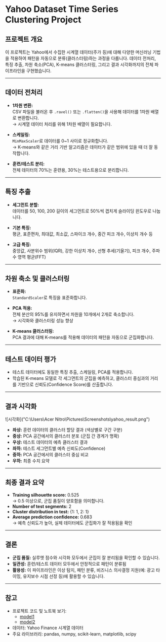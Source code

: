 # Yahoo Dataset Time Series Clustering Project

## 프로젝트 개요

이 프로젝트는 Yahoo에서 수집한 시계열 데이터(주가 등)에 대해 다양한 머신러닝 기법을 적용하여 패턴을 자동으로 분류(클러스터링)하는 과정을 다룹니다. 데이터 전처리, 특징 추출, 차원 축소(PCA), K-means 클러스터링, 그리고 결과 시각화까지의 전체 파이프라인을 구현했습니다.

---

## 데이터 전처리

- **1차원 변환:**  
  CSV 파일을 불러온 후 `.ravel()` 또는 `.flatten()`을 사용해 데이터를 1차원 배열로 변환합니다.  
  → 시계열 데이터 처리를 위해 1차원 배열이 필요합니다.

- **스케일링:**  
  `MinMaxScaler`로 데이터를 0~1 사이로 정규화합니다.  
  → K-means와 같은 거리 기반 알고리즘은 데이터가 같은 범위에 있을 때 더 잘 동작합니다.

- **훈련/테스트 분리:**  
  전체 데이터의 70%는 훈련용, 30%는 테스트용으로 분리합니다.

---

## 특징 추출

- **세그먼트 분할:**  
  데이터를 50, 100, 200 길이의 세그먼트로 50%씩 겹치게 슬라이딩 윈도우로 나눕니다.

- **기본 특징:**  
  평균, 표준편차, 최대값, 최소값, 스파이크 개수, 중간 피크 개수, 이상치 개수 등

- **고급 특징:**  
  중앙값, 사분위수 범위(IQR), 강한 이상치 개수, 선형 추세(기울기), 피크 개수, 주파수 영역 평균(FFT)

---

## 차원 축소 및 클러스터링

- **표준화:**  
  `StandardScaler`로 특징을 표준화합니다.

- **PCA 적용:**  
  전체 분산의 95%를 유지하면서 차원을 10개에서 2개로 축소합니다.  
  → 시각화와 클러스터링 성능 향상

- **K-means 클러스터링:**  
  PCA 결과에 대해 K-means를 적용해 데이터의 패턴을 자동으로 군집화합니다.

---

## 테스트 데이터 평가

- 테스트 데이터에도 동일한 특징 추출, 스케일링, PCA를 적용합니다.
- 학습된 K-means 모델로 각 세그먼트의 군집을 예측하고, 클러스터 중심과의 거리를 기반으로 신뢰도(Confidence Score)를 산출합니다.

---

## 결과 시각화

![시각화]("C:\Users\Acer Nitro\Pictures\Screenshots\yahoo_result.png")

- **좌상:** 훈련 데이터의 클러스터 할당 결과 (색상별로 구간 구분)
- **중상:** PCA 공간에서의 클러스터 분포 (군집 간 경계가 명확)
- **우상:** 테스트 데이터의 예측 클러스터 결과
- **좌하:** 테스트 세그먼트별 예측 신뢰도(Confidence)
- **중하:** PCA 공간에서의 클러스터 중심 비교
- **우하:** 최종 수치 요약

---

## 최종 결과 요약

- **Training silhouette score:** 0.525  
  → 0.5 이상으로, 군집 품질이 양호함을 의미합니다.
- **Number of test segments:** 2
- **Cluster distribution in test:** {1: 1, 2: 1}
- **Average prediction confidence:** 0.683  
  → 예측 신뢰도가 높아, 실제 데이터에도 군집화가 잘 적용됨을 확인

---

## 결론

- **군집 품질:** 실루엣 점수와 시각화 모두에서 군집이 잘 분리됨을 확인할 수 있습니다.
- **일관성:** 훈련/테스트 데이터 모두에서 안정적으로 패턴이 분류됨
- **활용성:** 이 파이프라인은 이상 탐지, 패턴 분류, 비즈니스 의사결정 지원(예: 광고 타이밍, 유지보수 시점 선정 등)에 활용할 수 있습니다.

---

## 참고

- 프로젝트 코드 및 노트북 보기:
  - [model1](https://github.com/asyraf34/yahoo_dataset_documentation/blob/main/yahoo_clustering_model1.ipynb)
  - [model2](https://github.com/asyraf34/yahoo_dataset_documentation/blob/main/yahoo_clustering_model1.ipynb)
- 데이터: Yahoo Finance 시계열 데이터
- 주요 라이브러리: pandas, numpy, scikit-learn, matplotlib, scipy

